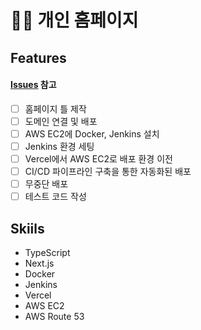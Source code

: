 # 👩‍🌾 개인 홈페이지

## Features

#### [Issues](https://github.com/yeslee-v/personal_homepage/issues) 참고

- [ ] 홈페이지 틀 제작
- [ ] 도메인 연결 및 배포
- [ ] AWS EC2에 Docker, Jenkins 설치
- [ ] Jenkins 환경 세팅
- [ ] Vercel에서 AWS EC2로 배포 환경 이전
- [ ] CI/CD 파이프라인 구축을 통한 자동화된 배포
- [ ] 무중단 배포
- [ ] 테스트 코드 작성

## Skiils 

- TypeScript
- Next.js
- Docker
- Jenkins
- Vercel
- AWS EC2
- AWS Route 53
